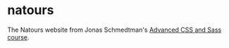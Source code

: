 # natours

The Natours website from Jonas Schmedtman's [Advanced CSS and Sass course](https://www.udemy.com/course/advanced-css-and-sass/).
